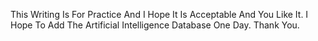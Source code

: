 This Writing Is For Practice And I Hope It Is Acceptable And You Like It.
I Hope To Add The Artificial Intelligence Database One Day.
Thank You.
